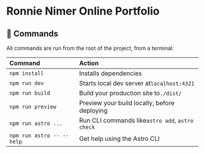 # Ronnie Nimer Online Portfolio

## 🧞 Commands

All commands are run from the root of the project, from a terminal:

| Command                   | Action                                          |
| :------------------------ | :---------------------------------------------- |
| `npm install`             | Installs dependencies                           |
| `npm run dev`             | Starts local dev server at`localhost:4321`      |
| `npm run build`           | Build your production site to`./dist/`          |
| `npm run preview`         | Preview your build locally, before deploying    |
| `npm run astro ...`       | Run CLI commands like`astro add`, `astro check` |
| `npm run astro -- --help` | Get help using the Astro CLI                    |
